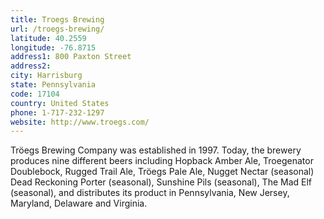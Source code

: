 ```yaml
---
title: Troegs Brewing
url: /troegs-brewing/
latitude: 40.2559
longitude: -76.8715
address1: 800 Paxton Street
address2: 
city: Harrisburg
state: Pennsylvania
code: 17104
country: United States
phone: 1-717-232-1297
website: http://www.troegs.com/
---
```

Tröegs Brewing Company was established in 1997. Today, the brewery produces nine different beers including Hopback Amber Ale, Troegenator Doublebock, Rugged Trail Ale, Tröegs Pale Ale, Nugget Nectar (seasonal) Dead Reckoning Porter (seasonal), Sunshine Pils (seasonal), The Mad Elf (seasonal), and distributes its product in Pennsylvania, New Jersey, Maryland, Delaware and Virginia.
